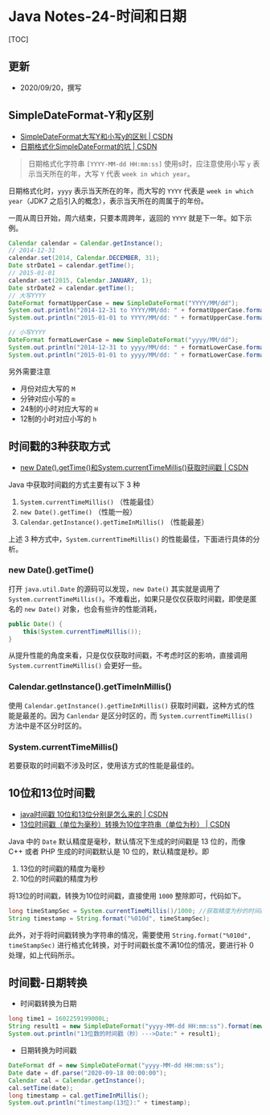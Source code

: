 
# Java Notes-24-时间和日期

[TOC]

## 更新
* 2020/09/20，撰写





## SimpleDateFormat-Y和y区别

* [SimpleDateFormat大写Y和小写y的区别 | CSDN](https://blog.csdn.net/chengluchuang2753/article/details/85603338)
* [日期格式化SimpleDateFormat的坑 | CSDN](https://blog.csdn.net/jn19970215/article/details/105446271)


> 日期格式化字符串 `[YYYY-MM-dd HH:mm:ss]` 使用s时，应注意使用小写 `y` 表示当天所在的年，大写 `Y` 代表 `week in which year`。


日期格式化时，`yyyy` 表示当天所在的年，而大写的 `YYYY` 代表是 `week in which year`（JDK7 之后引入的概念），表示当天所在的周属于的年份。

一周从周日开始，周六结束，只要本周跨年，返回的 `YYYY` 就是下一年。如下示例。


```java
Calendar calendar = Calendar.getInstance();
// 2014-12-31
calendar.set(2014, Calendar.DECEMBER, 31);
Date strDate1 = calendar.getTime();
// 2015-01-01
calendar.set(2015, Calendar.JANUARY, 1);
Date strDate2 = calendar.getTime();
// 大写YYYY
DateFormat formatUpperCase = new SimpleDateFormat("YYYY/MM/dd");
System.out.println("2014-12-31 to YYYY/MM/dd: " + formatUpperCase.format(strDate1)); //2014-12-31 to YYYY/MM/dd: 2015/12/31
System.out.println("2015-01-01 to YYYY/MM/dd: " + formatUpperCase.format(strDate2)); //2015-01-01 to YYYY/MM/dd: 2015/01/01

// 小写YYYY
DateFormat formatLowerCase = new SimpleDateFormat("yyyy/MM/dd");
System.out.println("2014-12-31 to yyyy/MM/dd: " + formatLowerCase.format(strDate1)); //2014-12-31 to yyyy/MM/dd: 2014/12/31
System.out.println("2015-01-01 to yyyy/MM/dd: " + formatLowerCase.format(strDate2)); //2015-01-01 to yyyy/MM/dd: 2015/01/01
```



另外需要注意
* 月份对应大写的 `M`
* 分钟对应小写的 `m`
* 24制的小时对应大写的 `H`
* 12制的小时对应小写的 `h`






## 时间戳的3种获取方式

* [new Date().getTime()和System.currentTimeMillis()获取时间戳 | CSDN](https://www.jianshu.com/p/5efbdc579f3d)



Java 中获取时间戳的方式主要有以下 3 种
1. `System.currentTimeMillis()` （性能最佳）
2. `new Date().getTime()` （性能一般）
3. `Calendar.getInstance().getTimeInMillis()` （性能最差）


上述 3 种方式中，`System.currentTimeMillis()` 的性能最佳，下面进行具体的分析。



### new Date().getTime()


打开 `java.util.Date` 的源码可以发现，`new Date()` 其实就是调用了 `System.currentTimeMillis()`。不难看出，如果只是仅仅获取时间戳，即使是匿名的 `new Date()` 对象，也会有些许的性能消耗， 

```java
public Date() {
    this(System.currentTimeMillis());
}
```


从提升性能的角度来看，只是仅仅获取时间戳，不考虑时区的影响，直接调用 `System.currentTimeMillis()` 会更好一些。

### Calendar.getInstance().getTimeInMillis()

使用 `Calendar.getInstance().getTimeInMillis()` 获取时间戳，这种方式的性能是最差的。因为 `Canlendar` 是区分时区的，而 `System.currentTimeMillis()` 方法中是不区分时区的。


### System.currentTimeMillis()

若要获取的时间戳不涉及时区，使用该方式的性能是最佳的。




## 10位和13位时间戳

* [java时间戳 10位和13位分别是怎么来的 | CSDN ](https://blog.csdn.net/qq_28483283/article/details/80583197)
* [13位时间戳（单位为毫秒）转换为10位字符串（单位为秒） | CSDN](https://blog.csdn.net/lin_dianwei/article/details/54616014)



Java 中的 `Date` 默认精度是毫秒，默认情况下生成的时间戳是 13 位的，而像 C++ 或者 PHP 生成的时间戳默认是 10 位的，默认精度是秒。即
1. 13位的时间戳的精度为毫秒
2. 10位的时间戳的精度为秒


将13位的时间戳，转换为10位时间戳，直接使用 `1000` 整除即可，代码如下。


```java
long timeStampSec = System.currentTimeMillis()/1000; //获取精度为秒的时间戳
String timestamp = String.format("%010d", timeStampSec);
```

此外，对于将时间戳转换为字符串的情况，需要使用 `String.format("%010d", timeStampSec)` 进行格式化转换，对于时间戳长度不满10位的情况，要进行补 0 处理，如上代码所示。



## 时间戳-日期转换


* 时间戳转换为日期


```java
long time1 = 1602259199000L;
String result1 = new SimpleDateFormat("yyyy-MM-dd HH:mm:ss").format(new Date((long) time1));
System.out.println("13位数的时间戳（秒）--->Date:" + result1);
```

* 日期转换为时间戳


```java
DateFormat df = new SimpleDateFormat("yyyy-MM-dd HH:mm:ss");
Date date = df.parse("2020-09-18 00:00:00");
Calendar cal = Calendar.getInstance();
cal.setTime(date);
long timestamp = cal.getTimeInMillis();
System.out.println("timestamp(13位):" + timestamp);
```